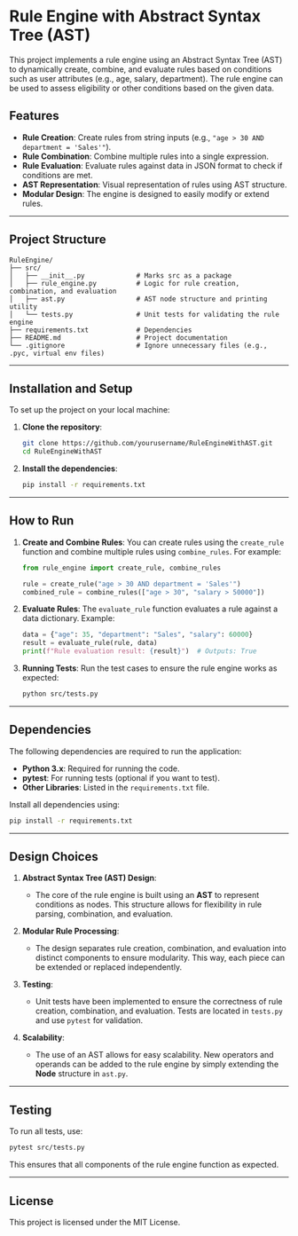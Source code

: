 
# **Rule Engine with Abstract Syntax Tree (AST)**

This project implements a rule engine using an Abstract Syntax Tree (AST) to dynamically create, combine, and evaluate rules based on conditions such as user attributes (e.g., age, salary, department). The rule engine can be used to assess eligibility or other conditions based on the given data.

## **Features**

- **Rule Creation**: Create rules from string inputs (e.g., `"age > 30 AND department = 'Sales'"`).
- **Rule Combination**: Combine multiple rules into a single expression.
- **Rule Evaluation**: Evaluate rules against data in JSON format to check if conditions are met.
- **AST Representation**: Visual representation of rules using AST structure.
- **Modular Design**: The engine is designed to easily modify or extend rules.

---

## **Project Structure**

```plaintext
RuleEngine/
├── src/
│   ├── __init__.py             # Marks src as a package
│   ├── rule_engine.py          # Logic for rule creation, combination, and evaluation
│   ├── ast.py                  # AST node structure and printing utility
│   └── tests.py                # Unit tests for validating the rule engine
├── requirements.txt            # Dependencies
├── README.md                   # Project documentation
└── .gitignore                  # Ignore unnecessary files (e.g., .pyc, virtual env files)
```

---

## **Installation and Setup**

To set up the project on your local machine:

1. **Clone the repository**:
   ```bash
   git clone https://github.com/yourusername/RuleEngineWithAST.git
   cd RuleEngineWithAST
   ```

2. **Install the dependencies**:
   ```bash
   pip install -r requirements.txt
   ```

---

## **How to Run**

1. **Create and Combine Rules**:
   You can create rules using the `create_rule` function and combine multiple rules using `combine_rules`. For example:

   ```python
   from rule_engine import create_rule, combine_rules

   rule = create_rule("age > 30 AND department = 'Sales'")
   combined_rule = combine_rules(["age > 30", "salary > 50000"])
   ```

2. **Evaluate Rules**:
   The `evaluate_rule` function evaluates a rule against a data dictionary. Example:

   ```python
   data = {"age": 35, "department": "Sales", "salary": 60000}
   result = evaluate_rule(rule, data)
   print(f"Rule evaluation result: {result}")  # Outputs: True
   ```

3. **Running Tests**:
   Run the test cases to ensure the rule engine works as expected:
   ```bash
   python src/tests.py
   ```

---

## **Dependencies**

The following dependencies are required to run the application:

- **Python 3.x**: Required for running the code.
- **pytest**: For running tests (optional if you want to test).
- **Other Libraries**: Listed in the `requirements.txt` file.

Install all dependencies using:
```bash
pip install -r requirements.txt
```

---

## **Design Choices**

1. **Abstract Syntax Tree (AST) Design**:
   - The core of the rule engine is built using an **AST** to represent conditions as nodes. This structure allows for flexibility in rule parsing, combination, and evaluation.

2. **Modular Rule Processing**:
   - The design separates rule creation, combination, and evaluation into distinct components to ensure modularity. This way, each piece can be extended or replaced independently.

3. **Testing**:
   - Unit tests have been implemented to ensure the correctness of rule creation, combination, and evaluation. Tests are located in `tests.py` and use `pytest` for validation.

4. **Scalability**:
   - The use of an AST allows for easy scalability. New operators and operands can be added to the rule engine by simply extending the **Node** structure in `ast.py`.

---

## **Testing**

To run all tests, use:

```bash
pytest src/tests.py
```

This ensures that all components of the rule engine function as expected.

---

## **License**

This project is licensed under the MIT License.
